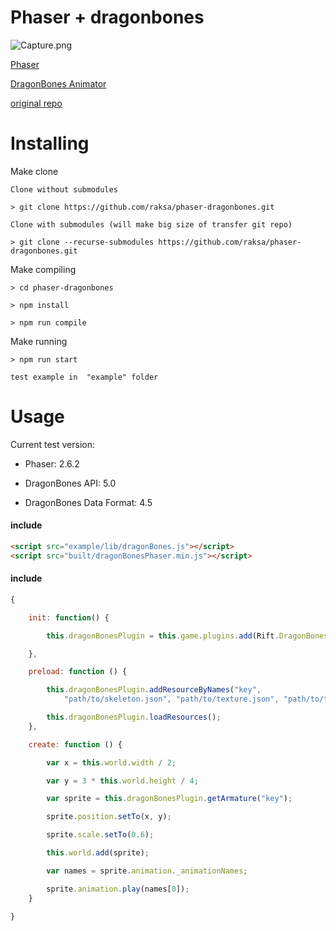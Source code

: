 Phaser + dragonbones
===

![Capture.png](https://raw.githubusercontent.com/raksa/phaser-dragonbones/master/screenshot/Capture.PNG)

[Phaser](http://phaser.io)

[DragonBones Animator](http://dragonbones.com)

[original repo](https://bitbucket.org/silashatfield/phaserbones)

Installing
===

Make clone
````
Clone without submodules

> git clone https://github.com/raksa/phaser-dragonbones.git

Clone with submodules (will make big size of transfer git repo)

> git clone --recurse-submodules https://github.com/raksa/phaser-dragonbones.git

````

Make compiling
````
> cd phaser-dragonbones

> npm install

> npm run compile

````

Make running
````
> npm run start

test example in  "example" folder

````

Usage
===

Current test version:

* Phaser: 2.6.2

* DragonBones API: 5.0

* DragonBones Data Format: 4.5

#### include

```html
<script src="example/lib/dragonBones.js"></script>
<script src="built/dragonBonesPhaser.min.js"></script>
```

#### include

```javascript
{

    init: function() {

        this.dragonBonesPlugin = this.game.plugins.add(Rift.DragonBonesPlugin);

    },

    preload: function () {

        this.dragonBonesPlugin.addResourceByNames("key",
            "path/to/skeleton.json", "path/to/texture.json", "path/to/texture.png");

        this.dragonBonesPlugin.loadResources();
    },

    create: function () {

        var x = this.world.width / 2;

        var y = 3 * this.world.height / 4;

        var sprite = this.dragonBonesPlugin.getArmature("key");

        sprite.position.setTo(x, y);

        sprite.scale.setTo(0.6);

        this.world.add(sprite);

        var names = sprite.animation._animationNames;

        sprite.animation.play(names[0]);
    }

}
```